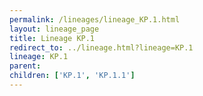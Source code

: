 ```yaml
---
permalink: /lineages/lineage_KP.1.html
layout: lineage_page
title: Lineage KP.1
redirect_to: ../lineage.html?lineage=KP.1
lineage: KP.1
parent: 
children: ['KP.1', 'KP.1.1']
---
```

